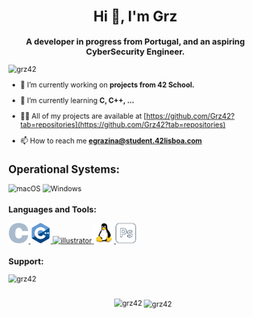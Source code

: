 <h1 align="center">Hi 👋, I'm Grz</h1>
<h3 align="center">A developer in progress from Portugal, and an aspiring CyberSecurity Engineer.</h3>

<p align="left"> <img src="https://komarev.com/ghpvc/?username=grz42&label=Profile%20views&color=0e75b6&style=flat" alt="grz42" /> </p>

- 🔭 I’m currently working on **projects from 42 School.**

- 🌱 I’m currently learning **C, C++, ...**

- 👨‍💻 All of my projects are available at [https://github.com/Grz42?tab=repositories](https://github.com/Grz42?tab=repositories)

- 📫 How to reach me **egrazina@student.42lisboa.com**

## Operational Systems:
<img alt="macOS" src="https://camo.githubusercontent.com/d7a21370dde87442a290657efa04cc66543346236a201de6bd2096b60b28e597/68747470733a2f2f696d672e736869656c64732e696f2f62616467652f6d61634f532d4269672532305375722d3239326533333f7374796c653d666c61742d737175617265266c6f676f3d6170706c65266c6f676f436f6c6f723d666666666666" data-canonical-src="https://img.shields.io/badge/macOS-Big%20Sur-292e33?style=flat-square&amp;logo=apple&amp;logoColor=ffffff" style="max-width:100%;"> <img alt="Windows" src="https://camo.githubusercontent.com/8c0679abcc202b7542d98abf61eadd976c65534a868878dddf340d5bb8238483/68747470733a2f2f696d672e736869656c64732e696f2f62616467652f57696e646f77732d31302d3030616465663f7374796c653d666c61742d737175617265266c6f676f3d77696e646f7773266c6f676f436f6c6f723d303061646566" data-canonical-src="https://img.shields.io/badge/Windows-10-00adef?style=flat-square&amp;logo=windows&amp;logoColor=00adef" style="max-width:100%;">




<h3 align="left">Languages and Tools:</h3>
<p align="left"> <a href="https://www.cprogramming.com/" target="_blank"> <img src="https://raw.githubusercontent.com/devicons/devicon/master/icons/c/c-original.svg" alt="c" width="40" height="40"/> </a> <a href="https://www.w3schools.com/cpp/" target="_blank"> <img src="https://raw.githubusercontent.com/devicons/devicon/master/icons/cplusplus/cplusplus-original.svg" alt="cplusplus" width="40" height="40"/> </a> <a href="https://www.adobe.com/in/products/illustrator.html" target="_blank"> <img src="https://www.vectorlogo.zone/logos/adobe_illustrator/adobe_illustrator-icon.svg" alt="illustrator" width="40" height="40"/> </a> <a href="https://www.linux.org/" target="_blank"> <img src="https://raw.githubusercontent.com/devicons/devicon/master/icons/linux/linux-original.svg" alt="linux" width="40" height="40"/> </a> <a href="https://www.photoshop.com/en" target="_blank"> <img src="https://raw.githubusercontent.com/devicons/devicon/master/icons/photoshop/photoshop-line.svg" alt="photoshop" width="40" height="40"/> </a> </p>

<h3 align="left">Support:</h3>
<p><a href="https://www.buymeacoffee.com/grz42"> <img align="left" src="https://cdn.buymeacoffee.com/buttons/v2/default-yellow.png" height="50" width="210" alt="grz42" /></a></p><br><br>

<p><img align="left" src="https://github-readme-stats.vercel.app/api/top-langs?username=grz42&show_icons=true&locale=en&layout=compact" alt="grz42" /></p>

<p>&nbsp;<img align="center" src="https://github-readme-stats.vercel.app/api?username=grz42&show_icons=true&locale=en" alt="grz42" /></p>
